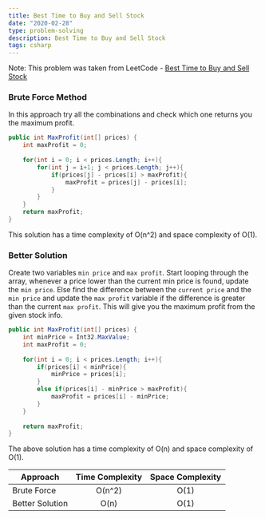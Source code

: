 ```yaml
---
title: Best Time to Buy and Sell Stock
date: "2020-02-28"
type: problem-solving
description: Best Time to Buy and Sell Stock
tags: csharp
---
```


Note: This problem was taken from LeetCode - [Best Time to Buy and Sell Stock](https://leetcode.com/problems/best-time-to-buy-and-sell-stock/)

### Brute Force Method

In this approach try all the combinations and check which one returns you the maximum profit.

```csharp
public int MaxProfit(int[] prices) {
    int maxProfit = 0;
    
    for(int i = 0; i < prices.Length; i++){
        for(int j = i+1; j < prices.Length; j++){
            if(prices[j] - prices[i] > maxProfit){
                maxProfit = prices[j] - prices[i];
            }
        }
    }
    return maxProfit;
}
```

This solution has a time complexity of O(n^2) and space complexity of O(1).

### Better Solution

Create two variables `min price` and `max profit`. Start looping through the array, whenever a price lower than the current min price is found, update the `min price`. Else find the difference between the `current price` and the `min price` and update the `max profit` variable if the difference is greater than the current `max profit`. This will give you the maximum profit from the given stock info.

```csharp
public int MaxProfit(int[] prices) {
    int minPrice = Int32.MaxValue;
    int maxProfit = 0;
    
    for(int i = 0; i < prices.Length; i++){
        if(prices[i] < minPrice){
            minPrice = prices[i];
        }
        else if(prices[i] - minPrice > maxProfit){
            maxProfit = prices[i] - minPrice;
        }
    }
    
    return maxProfit;
}
```

The above solution has a time complexity of O(n) and space complexity of O(1).

| Approach | Time Complexity | Space Complexity |
| ------------- |:-------------:| :-----:|
| Brute Force | O(n^2) | O(1) |
| Better Solution | O(n) | O(1) |
